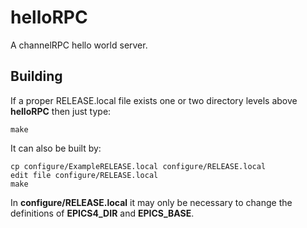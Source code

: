 # helloRPC

A channelRPC hello world server.


## Building

If a proper RELEASE.local file exists one or two directory levels above **helloRPC**
then just type:

    make

It can also be built by:

    cp configure/ExampleRELEASE.local configure/RELEASE.local
    edit file configure/RELEASE.local
    make

In **configure/RELEASE.local** it may only be necessary to change the definitions
of **EPICS4_DIR** and **EPICS_BASE**.




